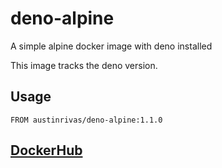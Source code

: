 # deno-alpine
A simple alpine docker image with deno installed

This image tracks the deno version.

## Usage

```
FROM austinrivas/deno-alpine:1.1.0
```

## [DockerHub](https://hub.docker.com/repository/docker/austinrivas/deno-alpine)
